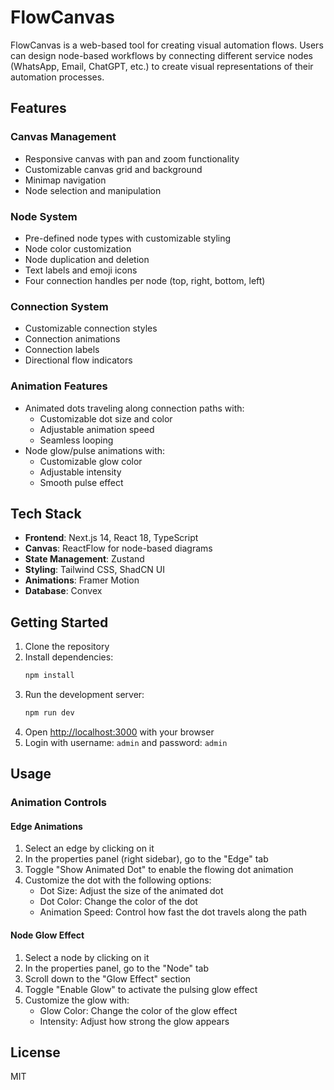 # FlowCanvas

FlowCanvas is a web-based tool for creating visual automation flows. Users can design node-based workflows by connecting different service nodes (WhatsApp, Email, ChatGPT, etc.) to create visual representations of their automation processes.

## Features

### Canvas Management
- Responsive canvas with pan and zoom functionality
- Customizable canvas grid and background
- Minimap navigation
- Node selection and manipulation

### Node System
- Pre-defined node types with customizable styling
- Node color customization
- Node duplication and deletion
- Text labels and emoji icons
- Four connection handles per node (top, right, bottom, left)

### Connection System
- Customizable connection styles
- Connection animations
- Connection labels
- Directional flow indicators

### Animation Features
- Animated dots traveling along connection paths with:
  - Customizable dot size and color
  - Adjustable animation speed
  - Seamless looping
- Node glow/pulse animations with:
  - Customizable glow color
  - Adjustable intensity
  - Smooth pulse effect

## Tech Stack

- **Frontend**: Next.js 14, React 18, TypeScript
- **Canvas**: ReactFlow for node-based diagrams
- **State Management**: Zustand
- **Styling**: Tailwind CSS, ShadCN UI
- **Animations**: Framer Motion
- **Database**: Convex

## Getting Started

1. Clone the repository
2. Install dependencies:
   ```bash
   npm install
   ```
3. Run the development server:
   ```bash
   npm run dev
   ```
4. Open [http://localhost:3000](http://localhost:3000) with your browser
5. Login with username: `admin` and password: `admin`

## Usage

### Animation Controls

#### Edge Animations

1. Select an edge by clicking on it
2. In the properties panel (right sidebar), go to the "Edge" tab
3. Toggle "Show Animated Dot" to enable the flowing dot animation
4. Customize the dot with the following options:
   - Dot Size: Adjust the size of the animated dot
   - Dot Color: Change the color of the dot
   - Animation Speed: Control how fast the dot travels along the path

#### Node Glow Effect

1. Select a node by clicking on it
2. In the properties panel, go to the "Node" tab
3. Scroll down to the "Glow Effect" section
4. Toggle "Enable Glow" to activate the pulsing glow effect
5. Customize the glow with:
   - Glow Color: Change the color of the glow effect
   - Intensity: Adjust how strong the glow appears

## License

MIT
